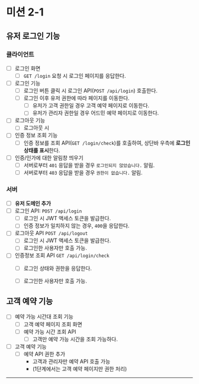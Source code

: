 # 미션 2-1

## 유저 로그인 기능 

### 클라이언트

- [ ] 로그인 화면
  - [ ] `GET /login` 요청 시 로그인 페이지를 응답한다.
- [ ] 로그인 기능 
  - [ ] 로그인 버튼 클릭 시 로그인 API(`POST /api/login`) 호출한다. 
  - [ ] 로그인 이후 유저 권한에 따라 페이지를 이동한다.
    - [ ] 유저가 고객 권한일 경우 고객 예약 페이지로 이동한다.
    - [ ] 유저가 관리자 권한일 경우 어드민 예약 페이지로 이동한다.
- [ ] 로그아웃 기능
  - [ ] 로그아웃 시
- [ ] 인증 정보 조회 기능 
  - [ ] 인증 정보를 조회 API(`GET /login/check`)를 호출하여, 상단바 우측에 **로그인 상태를 표시**한다.   
- [ ] 인증/인가에 대한 알림창 띄우기 
  - [ ] 서버로부터 `401` 응답을 받을 경우 `로그인되지 않았습니다.` 알림.  
  - [ ] 서버로부터 `403` 응답을 받을 경우  `권한이 없습니다.` 알림.

### 서버 

- [ ] **유저 도메인 추가**
- [ ] 로그인 API: `POST /api/login`
  - [ ] 로그인 시 JWT 액세스 토큰을 발급한다.
  - [ ] 인증 정보가 일치하지 않는 경우, `400`을 응답한다. 
- [ ] 로그아웃 API `POST /api/logout`
  - [ ] 로그인 시 JWT 액세스 토큰을 발급한다.
  - [ ] 로그인한 사용자만 호출 가능.
- [ ] 인증정보 조회 API `GET /api/login/check`
  - [ ] 로그인 상태와 권한을 응답한다. 
  - [ ] 로그인한 사용자만 호출 가능.


## 고객 예약 기능 

- [ ] 예약 가능 시간대 조회 기능   
  - [ ] 고객 예약 페이지 조회 화면
  - [ ] 예약 가능 시간 조회 API
    - [ ] 고객만 예약 가능 시간을 조회 가능하다.
- [ ] 고객 예약 기능
  - [ ] 예약 API 권한 추가 
    - 고객과 관리자만 예약 API 호출 가능
    - (1단계에서는 고객 예약 페이지만 권한 처리)

---
